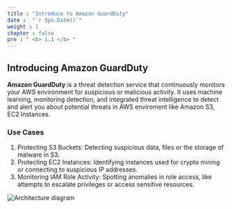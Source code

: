 ```yaml
---
title : "Introduce to Amazon GuardDuty"
date :  "`r Sys.Date()`" 
weight : 1
chapter : false
pre : " <b> 1.1 </b> "
---
```

##  Introducing Amazon GuardDuty


**Amazon GuardDuty** is a threat detection service that continuously monitors your AWS environment for suspicious or malicious activity. It uses machine learning, monitoring detection, and integrated threat intelligence to detect and alert you about potential threats in AWS enviroment like Amazon S3, EC2 Instances.

### Use Cases
1. Protecting S3 Buckets: Detecting suspicious data, files or the storage of malware in S3.
2. Protecting EC2 Instances: Identifying instances used for crypto mining or connecting to suspicious IP addresses.
3. Monitoring IAM Role Activity: Spotting anomalies in role access, like attempts to escalate privileges or access sensitive resources.

![Architecture diagram](/images/gd.jpg?width=60pc)